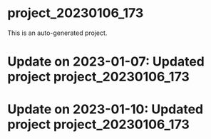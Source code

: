 # project_20230106_173

This is an auto-generated project.

# Update on 2023-01-07: Updated project project_20230106_173

# Update on 2023-01-10: Updated project project_20230106_173
